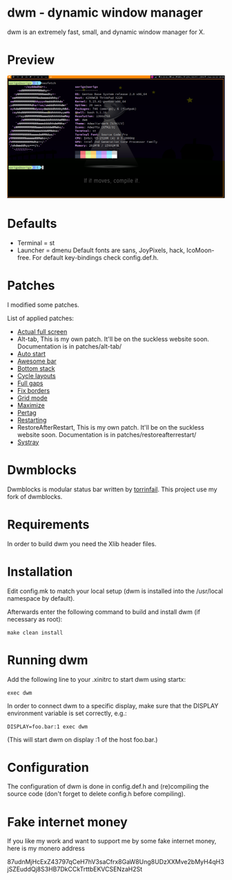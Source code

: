 # dwm - dynamic window manager

dwm is an extremely fast, small, and dynamic window manager for X.

# Preview
![Screenshot](screenshots/preview.png)

# Defaults
- Terminal = st
- Launcher = dmenu
Default fonts are sans, JoyPixels, hack, IcoMoon-free.
For default key-bindings check config.def.h.

# Patches
I modified some patches.

List of applied patches:
- [Actual full screen](https://dwm.suckless.org/patches/actualfullscreen/)
- Alt-tab, This is my own patch. It'll be on the suckless website soon. Documentation is in patches/alt-tab/
- [Auto start](https://dwm.suckless.org/patches/autostart/)
- [Awesome bar](https://dwm.suckless.org/patches/awesomebar/)
- [Bottom stack](https://dwm.suckless.org/patches/bottomstack/)
- [Cycle layouts](https://dwm.suckless.org/patches/cyclelayouts/)
- [Full gaps](https://dwm.suckless.org/patches/fullgaps/)
- [Fix borders](http://dwm.suckless.org/patches/alpha/)
- [Grid mode](https://dwm.suckless.org/patches/gridmode/)
- [Maximize](https://dwm.suckless.org/patches/maximize/)
- [Pertag](https://dwm.suckless.org/patches/pertag/)
- [Restarting](https://dwm.suckless.org/patches/restartsig/)
- RestoreAfterRestart, This is my own patch. It'll be on the suckless website soon. Documentation is in patches/restoreafterrestart/
- [Systray](https://dwm.suckless.org/patches/systray/)

# Dwmblocks
Dwmblocks is modular status bar written by [torrinfail](https://github.com/torrinfail/dwmblocks).
This project use my fork of dwmblocks.

# Requirements
In order to build dwm you need the Xlib header files.

# Installation
Edit config.mk to match your local setup (dwm is installed into
the /usr/local namespace by default).

Afterwards enter the following command to build and install dwm (if
necessary as root):

    make clean install


# Running dwm
Add the following line to your .xinitrc to start dwm using startx:

    exec dwm

In order to connect dwm to a specific display, make sure that
the DISPLAY environment variable is set correctly, e.g.:

    DISPLAY=foo.bar:1 exec dwm

(This will start dwm on display :1 of the host foo.bar.)

# Configuration
The configuration of dwm is done in config.def.h
and (re)compiling the source code (don't forget to delete config.h before compiling).

# Fake internet money
If you like my work and want to support me by some fake internet money, here is my monero address

87udnMjHcExZ43797qCeH7hV3saCfrx8GaW8Ung8UDzXXMve2bMyH4qH3jSZEuddQj8S3HB7DkCCkTrttbEKVCSENzaH2St
